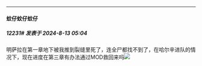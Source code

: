 ﻿
*****

####  蚊仔蚊仔蚊仔  
##### 12231#       发表于 2024-8-13 05:04

明萨拉在第一章地下被我推到裂缝里死了，连全尸都找不到了，在哈尔辛进队的情况下，现在进度在第三章有办法通过MOD救回来吗<img src="https://static.saraba1st.com/image/smiley/face2017/068.png" referrerpolicy="no-referrer">

